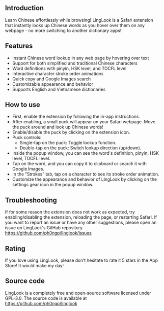 ## Introduction

Learn Chinese effortlessly while browsing! LingLook is a Safari extension that instantly looks up Chinese words as you hover over them on any webpage - no more switching to another dictionary apps!

## Features

- Instant Chinese word lookup in any web page by hovering over text
- Support for both simplified and traditional Chinese characters
- Word definitions with pinyin, HSK level, and TOCFL level
- Interactive character stroke order animations
- Quick copy and Google Images search
- Customizable appearance and behavior
- Supports English and Vietnamese dictionaries

## How to use

- First, enable the extension by following the in-app instructions.
- After enabling, a small puck will appear on your Safari webpage. Move the puck around and look up Chinese words!
- Enable/disable the puck by clicking on the extension icon.
- Puck controls:
  - Single-tap on the puck: Toggle lookup function.
  - Double-tap on the puck: Switch lookup direction (up/down).
- Inside the popup window, you can see the word's definition, pinyin, HSK level, TOCFL level.
- Tap on the word, and you can copy it to clipboard or search it with Google Images.
- In the "Strokes" tab, tap on a character to see its stroke order animation.
- Customize the appearance and behavior of LingLook by clicking on the settings gear icon in the popup window.

## Troubleshooting

If for some reason the extension does not work as expected, try enabling/disabling the extension, reloading the page, or restarting Safari. If you want to report an issue or have any other suggestions, please open an issue on LingLook's GitHub repository https://github.com/ph0ngp/linglook/issues

## Rating

If you love using LingLook, please don't hesitate to rate it 5 stars in the App Store! It would make my day!

## Source code

LingLook is a completely free and open-source software licensed under GPL-3.0. The source code is available at https://github.com/ph0ngp/linglook
